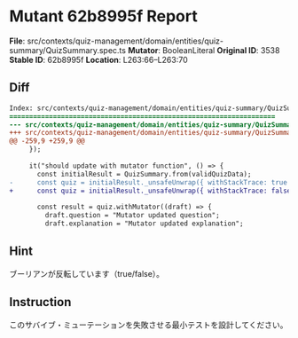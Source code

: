 # Mutant 62b8995f Report

**File**: src/contexts/quiz-management/domain/entities/quiz-summary/QuizSummary.spec.ts
**Mutator**: BooleanLiteral
**Original ID**: 3538
**Stable ID**: 62b8995f
**Location**: L263:66–L263:70

## Diff

```diff
Index: src/contexts/quiz-management/domain/entities/quiz-summary/QuizSummary.spec.ts
===================================================================
--- src/contexts/quiz-management/domain/entities/quiz-summary/QuizSummary.spec.ts	original
+++ src/contexts/quiz-management/domain/entities/quiz-summary/QuizSummary.spec.ts	mutated #3538
@@ -259,9 +259,9 @@
     });
 
     it("should update with mutator function", () => {
       const initialResult = QuizSummary.from(validQuizData);
-      const quiz = initialResult._unsafeUnwrap({ withStackTrace: true });
+      const quiz = initialResult._unsafeUnwrap({ withStackTrace: false });
 
       const result = quiz.withMutator((draft) => {
         draft.question = "Mutator updated question";
         draft.explanation = "Mutator updated explanation";
```

## Hint

ブーリアンが反転しています（true/false）。

## Instruction

このサバイブ・ミューテーションを失敗させる最小テストを設計してください。
